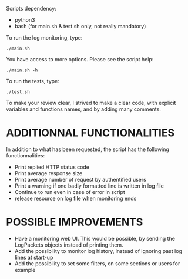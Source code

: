 Scripts dependency:
- python3
- bash (for main.sh & test.sh only, not really mandatory)

To run the log monitoring, type:
```
./main.sh
``` 
You have access to more options. Please see the script help:
```
./main.sh -h
```

To run the tests, type:
```
./test.sh
```

To make your review clear, I strived to make a clear code, with explicit variables and functions names, and by adding many comments.

# ADDITIONNAL FUNCTIONALITIES

In addition to what has been requested, the script has the following functionnalities:
* Print replied HTTP status code
* Print average response size
* Print average number of request by authentified users
* Print a warning if one badly formatted line is written in log file
* Continue to run even in case of error in script
* release resource on log file when monitoring ends

# POSSIBLE IMPROVEMENTS

* Have a monitoring web UI. This would be possible, by sending the LogPackets objects instead of printing them.
* Add the possibility to monitor log history, instead of ignoring past log lines at start-up
* Add the possibility to set some filters, on some sections or users for example

